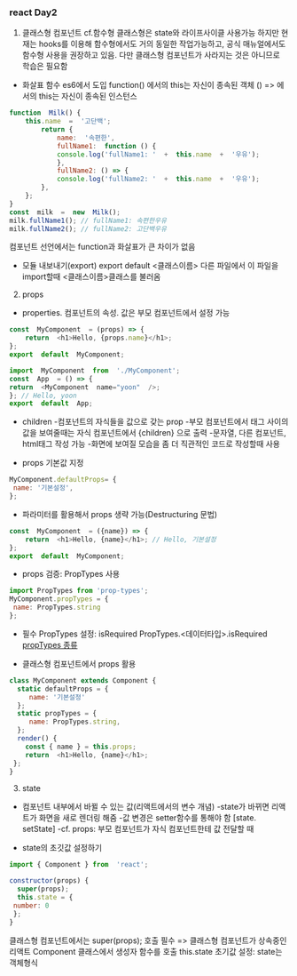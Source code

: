 ### react Day2
1. 클래스형 컴포넌트
cf.함수형
클래스형은 state와 라이프사이클 사용가능
하지만 현재는 hooks를 이용해 함수형에서도 거의 동일한 작업가능하고, 공식 매뉴얼에서도 함수형 사용을 권장하고 있음. 다만 클래스형 컴포넌트가 사라지는 것은 아니므로 학습은 필요함
- 화살표 함수
es6에서 도입
function() 에서의 this는 자신이 종속된 객체
() => 에서의 this는 자신이 종속된 인스턴스

~~~javascript
function  Milk() {
	this.name  =  '고단백';
		return {
			name:  '속편한',
			fullName1:  function () {
			console.log('fullName1: '  +  this.name  +  '우유');
			},
			fullName2: () => {
			console.log('fullName2: '  +  this.name  +  '우유');
		},
	};
}
const  milk  =  new  Milk();
milk.fullName1(); // fullName1: 속편한우유 
milk.fullName2(); // fullName2: 고단백우유
~~~
컴포넌트 선언에서는 function과 화살표가 큰 차이가 없음

- 모듈 내보내기(export)
export default <클래스이름> 
다른 파일에서 이 파일을 import할때 <클래스이름>클래스를 불러옴

2. props
- properties. 컴포넌트의 속성. 값은 부모 컴포넌트에서 설정 가능
~~~javascript
const  MyComponent  = (props) => {
	return  <h1>Hello, {props.name}</h1>;
};
export  default  MyComponent;
~~~
~~~javascript
import  MyComponent  from  './MyComponent';
const  App  = () => {
return  <MyComponent  name="yoon"  />;
}; // Hello, yoon
export  default  App;
~~~

- children
-컴포넌트의 자식들을 값으로 갖는 prop
-부모 컴포넌트에서 태그 사이의 값을 보여줄때는 자식 컴포넌트에서 {children} 으로 출력
-문자열, 다른 컴포넌트, html태그 작성 가능
-화면에 보여질 모습을 좀 더 직관적인 코드로 작성할때 사용

- props 기본값 지정
~~~javascript
MyComponent.defaultProps= {
 name: '기본설정',
};
~~~

- 파라미터를 활용해서 props 생략 가능(Destructuring 문법)
~~~javascript
const  MyComponent  = ({name}) => {
	return  <h1>Hello, {name}</h1>; // Hello, 기본설정
};
export  default  MyComponent;
~~~
- props 검증:  PropTypes 사용
~~~javascript
import PropTypes from 'prop-types';
MyComponent.propTypes = {
 name: PropTypes.string
};
~~~

- 필수 PropTypes 설정: isRequired
PropTypes.<데이터타입>.isRequired
<a href="https://github.com/facebook/prop-types" target="_blank">propTypes 종류</a>

- 클래스형 컴포넌트에서 props 활용
~~~javascript
class MyComponent extends Component {
  static defaultProps = {
	 name: '기본설정'
  };
  static propTypes = {
	 name: PropTypes.string,	 
  };
  render() {
    const { name } = this.props; 
    return  <h1>Hello, {name}</h1>;
 };
}
~~~

3. state
- 컴포넌트 내부에서 바뀔 수 있는 값(리액트에서의 변수 개념)
-state가 바뀌면 리액트가 화면을 새로 렌더링 해줌
-값 변경은 setter함수를 통해야 함 [state. setState]
-cf. props: 부모 컴포넌트가 자식 컴포넌트한테 값 전달할 때

- state의 초깃값 설정하기
~~~javascript
import { Component } from  'react';

constructor(props) {
  super(props);
  this.state = {
 number: 0
 };
}
~~~
클래스형 컴포넌트에서는 super(props); 호출 필수 => 클래스형 컴포넌트가 상속중인 리액트 Component 클래스에서 생성자 함수를 호출
this.state 초기값 설정: state는 객체형식
~~~javascript
~~~